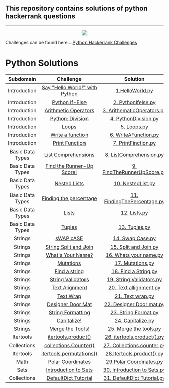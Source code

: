 ## This repository contains solutions of python hackerrank questions
---
<p align="center"><img src="https://i0.wp.com/gradsingames.com/wp-content/uploads/2016/05/856771_668224053197841_1943699009_o.png" ></p>

Challenges can be found here....[Python Hackerrank Challenges](https://www.hackerrank.com/domains/python)


# Python Solutions

| Subdomain | Challenge | Solution |
|:--:|:--:|:--:|
| Introduction | [Say "Hello World!" with Python](https://www.hackerrank.com/challenges/py-hello-world/problem?isFullScreen=true) | [1.HelloWorld.py](https://github.com/ashima80garg/HackerRank_Python/blob/main/1.HelloWorld.py) | 
| Introduction | [Python If-Else](https://www.hackerrank.com/challenges/py-if-else/problem?isFullScreen=true) | [2. PythonIfelse.py](https://github.com/ashima80garg/HackerRank_Python/blob/main/2.%20PythonIfelse.py) | 
| Introduction | [Arithmetic Operators](https://www.hackerrank.com/challenges/python-arithmetic-operators/problem?isFullScreen=true) | [3. ArithematicOperators.py ](https://github.com/ashima80garg/HackerRank_Python/blob/main/3.%20ArithematicOperators.py) | 
| Introduction | [Python: Division](https://www.hackerrank.com/challenges/python-division/problem?isFullScreen=true) | [4. PythonDivision.py](https://github.com/ashima80garg/HackerRank_Python/blob/main/4.%20PythonDivision.py) |
| Introduction | [Loops](https://www.hackerrank.com/challenges/python-loops/problem?isFullScreen=true) | [5. Loops.py](https://github.com/ashima80garg/HackerRank_Python/blob/main/5.%20Loops.py) |
| Introduction | [Write a function](https://www.hackerrank.com/challenges/write-a-function/problem?isFullScreen=true) | [6. WriteAFunction.py](https://github.com/ashima80garg/HackerRank_Python/blob/main/6.%20WriteAFunction.py) |
| Introduction | [Print Function](https://www.hackerrank.com/challenges/python-print/problem?isFullScreen=true) | [7. PrintFinction.py](https://github.com/ashima80garg/HackerRank_Python/blob/main/7.%20PrintFinction.py) |
| Basic Data Types | [List Comprehensions](https://www.hackerrank.com/challenges/list-comprehensions/problem?isFullScreen=true) | [8. ListComprehension.py](https://github.com/ashima80garg/HackerRank_Python/blob/main/8.%20ListComprehension.py) |
| Basic Data Types | [Find the Runner-Up Score!](https://www.hackerrank.com/challenges/find-second-maximum-number-in-a-list/problem?isFullScreen=true) | [9. FindTheRunnerUpScore.py](https://github.com/ashima80garg/HackerRank_Python/blob/main/9.%20FindTheRunnerUpScore.py) |
| Basic Data Types | [Nested Lists](https://www.hackerrank.com/challenges/nested-list/problem?isFullScreen=true) | [10. NestedList.py ](https://github.com/ashima80garg/HackerRank_Python/blob/main/10.%20NestedList.py) |
| Basic Data Types | [Finding the percentage](https://www.hackerrank.com/challenges/finding-the-percentage/problem?isFullScreen=true) | [11. FindingThePercentage.py ](https://github.com/ashima80garg/HackerRank_Python/blob/main/11.%20FindingThePercentage.py) |
| Basic Data Types | [Lists](https://www.hackerrank.com/challenges/python-lists/problem?isFullScreen=true) | [12. Lists.py  ](https://github.com/ashima80garg/HackerRank_Python/blob/main/12.%20Lists.py) |
| Basic Data Types | [Tuples](https://www.hackerrank.com/challenges/python-tuples/problem?isFullScreen=true) | [13. Tuples.py](https://github.com/ashima80garg/HackerRank_Python/blob/main/13.%20Tuples.py) |
| Strings | [sWAP cASE](https://www.hackerrank.com/challenges/swap-case/problem?isFullScreen=true) | [14. Swap Case.py](https://github.com/ashima80garg/HackerRank_Python/blob/main/14.%20Swap%20Case.py) |
| Strings | [String Split and Join](https://www.hackerrank.com/challenges/python-string-split-and-join/problem?isFullScreen=true) | [15. Split and Join.py](https://github.com/ashima80garg/HackerRank_Python/blob/main/15.%20Split%20and%20Join.py) |
| Strings | [What's Your Name?](https://www.hackerrank.com/challenges/whats-your-name/problem?isFullScreen=true) | [16. Whats your name.py ](https://github.com/ashima80garg/HackerRank_Python/blob/main/16.%20Whats%20your%20name.py) |
| Strings | [Mutations](https://www.hackerrank.com/challenges/python-mutations/problem?isFullScreen=true) | [17. Mutations.py](https://github.com/ashima80garg/HackerRank_Python/blob/main/17.%20Mutations.py) |
| Strings | [Find a string](https://www.hackerrank.com/challenges/find-a-string/problem?isFullScreen=true) | [18. Find a String.py](https://github.com/ashima80garg/HackerRank_Python/blob/main/18.%20FInd%20a%20string.py) |
| Strings | [String Validators](https://www.hackerrank.com/challenges/string-validators/problem?isFullScreen=true) | [19. String Validators.py](https://github.com/ashima80garg/HackerRank_Python/blob/main/19.%20Srting%20Validators.py) |
| Strings | [Text Alignment](https://www.hackerrank.com/challenges/text-alignment/problem?isFullScreen=true) | [20. Text allignment.py](https://github.com/ashima80garg/HackerRank_Python/blob/main/20.%20Text%20allignment.py) |
| Strings | [Text Wrap](https://www.hackerrank.com/challenges/text-wrap/problem?isFullScreen=true) | [21. Text wrap.py](https://github.com/ashima80garg/HackerRank_Python/blob/main/21.%20Text%20wrap.py) |
| Strings | [Designer Door Mat](https://www.hackerrank.com/challenges/designer-door-mat/problem?isFullScreen=true) | [22. Designer Door mat.py](https://github.com/ashima80garg/HackerRank_Python/blob/main/22.%20Designer%20Door%20mat.py) |
| Strings | [String Formatting](https://www.hackerrank.com/challenges/python-string-formatting/problem?isFullScreen=true) | [23. String Format.py](https://github.com/ashima80garg/HackerRank_Python/blob/main/23.%20String%20Format.py) |
| Strings | [Capitalize!](https://www.hackerrank.com/challenges/capitalize/problem?isFullScreen=true) | [24. Capitalize.py](https://github.com/ashima80garg/HackerRank_Python/blob/main/24.%20Capitalize.py) |
| Strings | [Merge the Tools!](https://www.hackerrank.com/challenges/merge-the-tools/problem?isFullScreen=true) | [25. Merge the tools.py](https://github.com/ashima80garg/HackerRank_Python/blob/main/25.%20Merge%20the%20tools.py) |
| Itertools | [itertools.product()](https://www.hackerrank.com/challenges/itertools-product/problem?isFullScreen=true) | [26. itertools.product().py](https://github.com/ashima80garg/HackerRank_Python/blob/main/26.%20Itertools.product().py) |
| Collections | [collections.Counter()](https://www.hackerrank.com/challenges/collections-counter/problem?isFullScreen=true) | [27. Collections.counter.py](https://github.com/ashima80garg/HackerRank_Python/blob/main/27.%20Collections.counter.py) |
| Itertools | [itertools.permutations()](https://www.hackerrank.com/challenges/itertools-permutations/problem?isFullScreen=true) | [28.Itertools.product().py](https://github.com/ashima80garg/HackerRank_Python/blob/main/26.%20Itertools.product().py) |
| Math | [Polar Coordinates](https://www.hackerrank.com/challenges/polar-coordinates/problem?isFullScreen=true) | [29.Polar Coordinates.py](https://github.com/ashima80garg/HackerRank_Python/blob/main/29.%20Polar%20Coordinates.py) |
| Sets | [Introduction to Sets](https://www.hackerrank.com/challenges/py-introduction-to-sets/problem?isFullScreen=true) | [30. Introduction to Sets.py](https://github.com/ashima80garg/HackerRank_Python/blob/main/30.%20Introduction%20to%20Sets.py) |
| Collections | [DefaultDict Tutorial](https://www.hackerrank.com/challenges/defaultdict-tutorial/problem?isFullScreen=true) | [31. DefaultDict Tutorial.py](https://github.com/ashima80garg/HackerRank_Python/blob/main/31.%20DefaultDict%20Tutorial.py) |